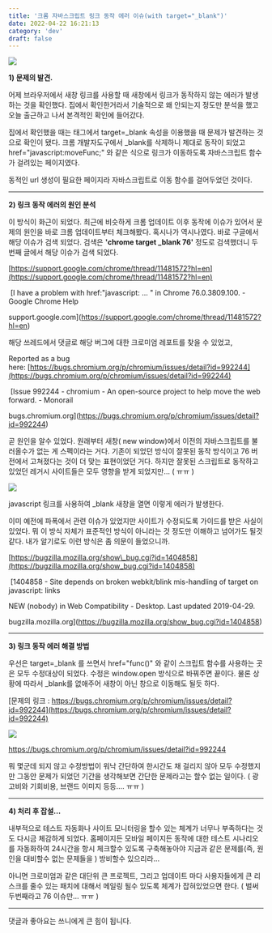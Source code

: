 ```yaml
---
title: '크롬 자바스크립트 링크 동작 에러 이슈(with target="_blank")'
date: 2022-04-22 16:21:13
category: 'dev'
draft: false
---
```


![](https://blog.kakaocdn.net/dn/bHR06e/btqxxcbzVyE/WG7DamfCIlbEI2XTEcylKk/img.png)

**1) 문제의 발견.**

어제 브라우저에서 새창 링크를 사용할 때 새창에서 링크가 동작하지 않는 에러가 발생하는 것을 확인했다. 집에서 확인한거라서 기술적으로 왜 안되는지 정도만 분석을 했고 오늘 출근하고 나서 본격적인 확인에 들어갔다. 

집에서 확인했을 때는 <a> 태그에서 target=\_blank 속성을 이용했을 때 문제가 발견하는 것으로 확인이 됐다. 크롬 개발자도구에서 \_blank를 삭제하니 제대로 동작이 되었고 href="javascript:moveFunc;" 와 같은 식으로 링크가 이동하도록 자바스크립트 함수가 걸려있는 페이지였다. 

동적인 url 생성이 필요한 페이지라 자바스크립트로 이동 함수를 걸어두었던 것이다. 

* * *

**2) 링크 동작 에러의 원인 분석**

이 방식이 화근이 되었다. 최근에 비슷하게 크롬 업데이트 이후 동작에 이슈가 있어서 문제의 원인을 바로 크롬 업데이트부터 체크해봤다. 혹시나가 역시나였다. 바로 구글에서 해당 이슈가 검색 되었다. 검색은 **'chrome target \_blank 76'** 정도로 검색했더니 두번째 글에서 해당 이슈가 검색 되었다. 

[https://support.google.com/chrome/thread/11481572?hl=en](https://support.google.com/chrome/thread/11481572?hl=en)

 [I have a problem with href:"javascript: ... " in Chrome 76.0.3809.100. - Google Chrome Help

support.google.com](https://support.google.com/chrome/thread/11481572?hl=en)

해당 쓰레드에서 댓글로 해당 버그에 대한 크로미엄 레포트를 찾을 수 있었고, 

Reported as a bug here: [https://bugs.chromium.org/p/chromium/issues/detail?id=992244](https://bugs.chromium.org/p/chromium/issues/detail?id=992244)

 [Issue 992244 - chromium - An open-source project to help move the web forward. - Monorail

bugs.chromium.org](https://bugs.chromium.org/p/chromium/issues/detail?id=992244)

곧 원인을 알수 있었다. 원래부터 새창( new window)에서 이전의 자바스크립트를 불러올수가 없는 게 스펙이라는 거다. 기존이 되었던 방식이 잘못된 동작 방식이고 76 버전에서 고쳐졌다는 것이 더 맞는 표현이었던 거다. 하지만 잘못된 스크립트로 동작하고 있었던 레거시 사이트들은 모두 영향을 받게 되었지만... ( ㅠㅠ ) 

![](https://blog.kakaocdn.net/dn/ciQH9i/btqxBQScGat/eLrevgZmYTpRm6uCKlgKFK/img.png)

javascript 링크를 사용하여 \_blank 새창을 열면 이렇게 에러가 발생한다.

이미 예전에 파폭에서 관련 이슈가 있었지만 사이트가 수정되도록 가이드를 받은 사실이 있었다. 뭐 이 방식 자체가 표준적인 방식이 아니라는 것 정도만 이해하고 넘어가도 될것 같다. 내가 알기로도 이런 방식은 좀 의문이 들었으니까. 

[https://bugzilla.mozilla.org/show\_bug.cgi?id=1404858](https://bugzilla.mozilla.org/show_bug.cgi?id=1404858)

 [1404858 - Site depends on broken webkit/blink mis-handling of target on javascript: links

NEW (nobody) in Web Compatibility - Desktop. Last updated 2019-04-29.

bugzilla.mozilla.org](https://bugzilla.mozilla.org/show_bug.cgi?id=1404858)

* * *

**3) 링크 동작 에러 해결 방법**

우선은 target=\_blank 를 쓰면서 href="func()" 와 같이 스크립트 함수를 사용하는 곳은 모두 수정대상이 되었다. 수정은 window.open 방식으로 바꿔주면 끝이다. 물론 상황에 따라서 \_blank를 없애주어 새창이 아닌 창으로 이동해도 될듯 하다. 

[문제의 링크 : https://bugs.chromium.org/p/chromium/issues/detail?id=992244](https://bugs.chromium.org/p/chromium/issues/detail?id=992244)

![](https://blog.kakaocdn.net/dn/AqU5U/btqxygxzbQq/mrJzUiv44uvmrEeS8U4hm0/img.png)

https://bugs.chromium.org/p/chromium/issues/detail?id=992244

뭐 몇군데 되지 않고 수정방법이 워낙 간단하여 한시간도 채 걸리지 않아 모두 수정했지만 그동안 문제가 되었던 기간을 생각해보면 간단한 문제라고는 할수 없는 일이다. ( 광고비와 기회비용, 브랜드 이미지 등등.... ㅠㅠ )

* * *

**4) 처리 후 잡설...**

내부적으로 테스트 자동화나 사이트 모니터링을 할수 있는 체계가 너무나 부족하다는 것도 다시금 체감하게 되었다. 홈페이지든 모바일 페이지든 동작에 대한 테스트 시나리오를 자동화하여 24시간을 항시 체크할수 있도록 구축해놓아야 지금과 같은 문제를(즉, 원인을 대비할수 없는 문제들을 ) 방비할수 있으리라...

아니면 크로미엄과 같은 대단위 큰 프로젝트, 그리고 업데이트 마다 사용자들에게 큰 리스크를 줄수 있는 패치에 대해서 메일링 될수 있도록 체계가 잡혀있었으면 한다. ( 벌써 두번째라고 76 이슈만... ㅠㅠ )

* * *

댓글과 좋아요는 쓰니에게 큰 힘이 됩니다.

